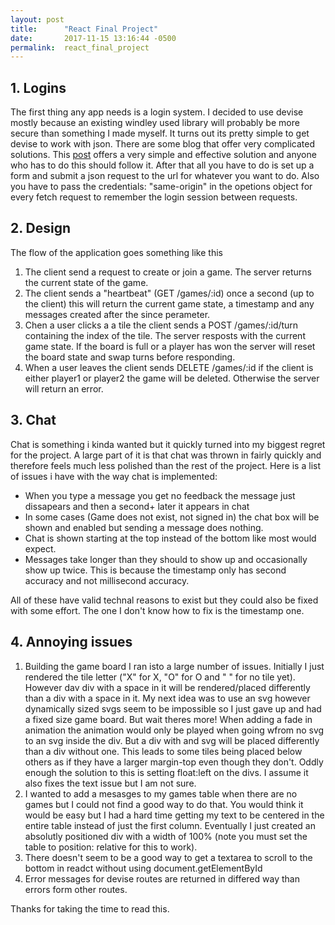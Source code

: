```yaml
---
layout: post
title:      "React Final Project"
date:       2017-11-15 13:16:44 -0500
permalink:  react_final_project
---
```




## 1. Logins
The first thing any app needs is a login system. I decided to use devise mostly because an existing windley used library will probably be more secure than something I made myself. It turns out its pretty simple to get devise to work with json. There are some blog that offer very complicated solutions. This [post](https://blog.andrewray.me/how-to-set-up-devise-ajax-authentication-with-rails-4-0/) offers a very simple and effective solution and anyone who has to do this should follow it. After that all you have to do is set up a form and submit a json request to the url for whatever you want to do. Also you have to pass the credentials: "same-origin" in the opetions object for every fetch request to remember the login session between requests.

## 2. Design

The flow of the application goes something like this
1. The client send a request to create or join a game. The server returns the current state of the game.
2. The client sends a "heartbeat" (GET /games/:id) once a second (up to the client) this will return the current game state, a timestamp and any messages created after the since perameter.
3. Chen a user clicks a a tile the client sends a POST /games/:id/turn containing the index of the tile. The server resposts with the current game state. If the board is full or a player has won the server will reset the board state and swap turns before responding.
4.  When a user leaves the client sends DELETE /games/:id if the client is either player1 or player2 the game will be deleted. Otherwise the server will return an error.

## 3. Chat
Chat is something i kinda wanted but it quickly turned into my biggest regret for the project. A large part of it is that chat was thrown in fairly quickly and therefore feels much less polished than the rest of the project.
Here is a list of issues i have with the way chat is implemented:

*  When you type a message you get no feedback the message just dissapears and then a second+ later it appears in chat
*  In some cases (Game does not exist, not signed in) the chat box will be shown and enabled but sending a message does nothing.
*  Chat is shown starting at the top instead of the bottom like most would expect.
*  Messages take longer than they should to show up and occasionally show up twice. This is because the timestamp only has second accuracy and not millisecond accuracy.

All of these have valid technal reasons to exist but they could also be fixed with some effort. The one I don't know how to fix is the timestamp one.


## 4. Annoying issues

1. Building the game board I ran isto a large number of issues. Initially I just rendered the tile letter ("X" for X, "O" for O and " " for no tile yet). However dav div with a space in it will be rendered/placed differently than a div with a space in it. My next idea was to use an svg however dynamically sized svgs seem to be impossible so I just gave up and had a fixed size game board. But wait theres more! When adding a fade in animation the animation would only be played when going wfrom no svg to an svg inside the div. But a div with and svg will be placed differently than a div without one. This leads to some tiles being placed below others as if they have a larger margin-top even though they don't. Oddly enough the solution to this is setting float:left on the divs. I assume it also fixes the text issue but I am not sure.
2. I wanted to add a mesasges to my games table when there are no games but I could not find a good way to do that. You would think it would be easy but I had a hard time getting my text to be centered in the entire table instead of just the first column. Eventually I just created an absolutly positioned div with a width of 100% (note you must set the table to position: relative for this to work).
3. There doesn't seem to be a good way to get a textarea to scroll to the bottom in readct without using document.getElementById
4. Error messages for devise routes are returned in differed way than errors form other routes.

Thanks for taking the time to read this.
